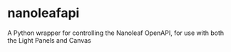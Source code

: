 # nanoleafapi
A Python wrapper for controlling the Nanoleaf OpenAPI, for use with both the Light Panels and Canvas
